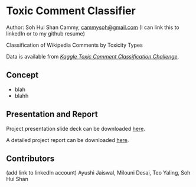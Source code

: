 # Toxic Comment Classifier
Author: Soh Hui Shan Cammy, cammysoh@gmail.com (I can link this to linkedIn or to my github resume)

Classification of Wikipedia Comments by Toxicity Types

Data is available from *[Kaggle Toxic Comment Classification Challenge](https://www.kaggle.com/c/jigsaw-toxic-comment-classification-challenge/data)*.

## Concept
- blah
- blahh

## Presentation and Report 
Project presentation slide deck can be downloaded [here](https://github.com/cammysoh/Toxic-Comment-Classifier/blob/master/Applied%20Machine%20Learning_Project%20Presentation.pptx?raw=true "AML Project Presentation").

A detailed project report can be downloaded [here](https://github.com/cammysoh/Toxic-Comment-Classifier/blob/master/Applied%20Machine%20Learning_Project%20Report.docx?raw=true "AML Project Report").

## Contributors
(add link to linkedIn account) 
Ayushi Jaiswal, Milouni Desai, Teo Yaling, Soh Hui Shan
